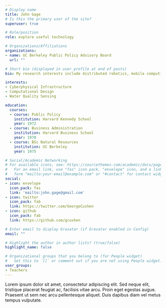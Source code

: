 ```yaml
---
# Display name
title: John Gage
# Is this the primary user of the site?
superuser: true

# Role/position
role: explore useful technology

# Organizations/Affiliations
organizations:
- name: UC Berkeley Public Policy Advisory Board
  url: ""

# Short bio (displayed in user profile at end of posts)
bio: My research interests include distributed robotics, mobile computing and programmable matter.

interests:
- Cyberphysical Infrastructure
- Computational Design
- Water Quality Sensing

education:
  courses:
  - course: Public Policy
    institution: Harvard Kennedy School
    year: 1972
  - course: Business Administration
    institution: Harvard Business School
    year: 1970
  - course: BSc Natural Resources
    institution: UC Berkeley
    year: 1975

# Social/Academic Networking
# For available icons, see: https://sourcethemes.com/academic/docs/page-builder/#icons
#   For an email link, use "fas" icon pack, "envelope" icon, and a link in the
#   form "mailto:your-email@example.com" or "#contact" for contact widget.
social:
- icon: envelope
  icon_pack: fas
  link: 'mailto:john.gage@gmail.com'
- icon: twitter
  icon_pack: fab
  link: https://twitter.com/GeorgeCushen
- icon: github
  icon_pack: fab
  link: https://github.com/gcushen

# Enter email to display Gravatar (if Gravatar enabled in Config)
email: ""

# Highlight the author in author lists? (true/false)
highlight_name: false

# Organizational groups that you belong to (for People widget)
#   Set this to `[]` or comment out if you are not using People widget.
user_groups:
- Teachers
---
```


Lorem ipsum dolor sit amet, consectetur adipiscing elit. Sed neque elit, tristique placerat feugiat ac, facilisis vitae arcu. Proin eget egestas augue. Praesent ut sem nec arcu pellentesque aliquet. Duis dapibus diam vel metus tempus vulputate.
